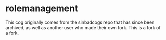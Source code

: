 # rolemanagement

This cog originally comes from the sinbadcogs repo that has since been archived,
as well as another user who made their own fork. This is a fork of a fork.

